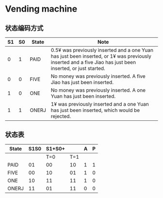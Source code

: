 # Vending machine

## 状态编码方式

| S1   | S0   | State | Note                                                         |
| ---- | ---- | ----- | ------------------------------------------------------------ |
| 0    | 1    | PAID  | 0.5¥ was previously inserted and a one   Yuan has just been inserted, or 1¥ was previously inserted and a five Jiao   has just been inserted, or just started. |
| 0    | 0    | FIVE  | No money was previously inserted. A five   Jiao has just been inserted. |
| 1    | 0    | ONE   | No money was previously inserted. A one   Yuan has just been inserted. |
| 1    | 1    | ONERJ | 1¥ was previously inserted and a one Yuan   has just been inserted, which would be rejected. |

## 状态表

| State | S1S0 | S1+S0+ |      | A    | P    |
| ----- | ---- | ------ | ---- | ---- | ---- |
|       |      | T=0    | T=1  |      |      |
| PAID  | 01   | 00     | 10   | 1    | 1    |
| FIVE  | 00   | 10     | 01   | 1    | 0    |
| ONE   | 10   | 11     | 11   | 1    | 0    |
| ONERJ | 11   | 01     | 11   | 0    | 0    |